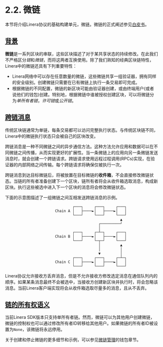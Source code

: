 # 2.2. 微链

本节将介绍Linera协议的基础构建单元，微链。微链的正式阐述参见[白皮书](https://linera.io/whitepaper)。

## [背景](https://linera-dev.respeer.ai/#/v1/zh_CN/core_concepts/microchains?id=background)

**微链**是一系列区块的串联，这些区块描述了对于某共享状态的持续修改。在此我们不严格区分*链*和*微链*，而将这两者互换使用。除了我们熟知的经典区块链特性，Linera中的微链还具有下列重要特性：

- Linera网络中可以存在任意数量的微链，这些微链共享一组验证器，拥有同样的安全级别。创建微链只需要在已有微链上执行一条交易即可完成。
- 根据微链的不同配置，微链的新区块可能由验证器创建，或由终端用户(或者说他们的钱包)创建。特别地，根据微链中谁被授权创建区块，可以将微链分为*单所有者链*，*许可链*或*公开链*。

## [跨链消息](https://linera-dev.respeer.ai/#/v1/zh_CN/core_concepts/microchains?id=cross-chain-messaging)

传统区块链通常为单链，每条交易都可以访问完整执行状态。与传统区块链不同，Linera中的微链执行状态只会被自己的区块改变。

跨链消息是一种不同微链之间的异步通信方法。这种方法允许应用和数据可以在不同微链之间传播，从而实现更好的扩展性。当一条微链上的应用向另一条微链发送消息时，就会创建一个跨链请求。跨链请求使用远程过程调用(RPCs)实现，在验证器的内部网络之间传输。每个跨链请求将确保仅被执行一次。

跨链消息到达目标微链后，将被放置在目标微链的**收件箱**，不会直接修改微链状态。当链的所有者准备创建下一个区块，链所有者将会从收件箱选取消息，构成新区块。执行这些被选中进入下一个区块的消息将会修改微链状态。

下面的示意图描述了一组微链之间互相发送跨链消息的示例。

```ignore
                               ┌───┐     ┌───┐     ┌───┐
                       Chain A │   ├────►│   ├────►│   │
                               └───┘     └───┘     └───┘
                                                     ▲
                                           ┌─────────┘
                                           │
                               ┌───┐     ┌─┴─┐     ┌───┐
                       Chain B │   ├────►│   ├────►│   │
                               └───┘     └─┬─┘     └───┘
                                           │         ▲
                                           │         │
                                           ▼         │
                               ┌───┐     ┌───┐     ┌─┴─┐
                       Chain C │   ├────►│   ├────►│   │
                               └───┘     └───┘     └───┘
```

Linera协议允许接收方丢弃消息，但是不允许接收方修改选定消息在通信队列内的顺序。如果某条消息最终不会被选中，当接收方创建新区块并执行时，将会忽略该消息。当前Linera客户端实现将会从收件箱选取尽量多的消息，且从不丢弃。

## [链的所有权语义](https://linera-dev.respeer.ai/#/v1/zh_CN/core_concepts/microchains?id=chain-ownership-semantics)

当前Linera SDK版本只支持单所有者链。然而，微链可以为其他用户创建微链，微链的控制权也可以通过修改所有者ID转移给其他用户。如果微链的所有者ID被设置为`None`，该微链将永远停用。

关于创建和停止微链的更多细节和示例，可以参见[微链管理](https://linera-dev.respeer.ai/#/v1/zh_CN/core_concepts/wallets?id=opening-a-chain)的钱包章节。
